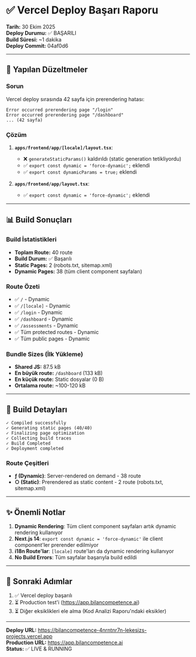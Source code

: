 # ✅ Vercel Deploy Başarı Raporu
**Tarih:** 30 Ekim 2025  
**Deploy Durumu:** ✅ BAŞARILI  
**Build Süresi:** ~1 dakika  
**Deploy Commit:** 04af0d6

---

## 🔧 Yapılan Düzeltmeler

### Sorun
Vercel deploy sırasında 42 sayfa için prerendering hatası:
```
Error occurred prerendering page "/login"
Error occurred prerendering page "/dashboard"
... (42 sayfa)
```

### Çözüm
1. **`apps/frontend/app/[locale]/layout.tsx`**:
   - ❌ `generateStaticParams()` kaldırıldı (static generation tetikliyordu)
   - ✅ `export const dynamic = 'force-dynamic';` eklendi
   - ✅ `export const dynamicParams = true;` eklendi

2. **`apps/frontend/app/layout.tsx`**:
   - ✅ `export const dynamic = 'force-dynamic';` eklendi

---

## 📊 Build Sonuçları

### Build İstatistikleri
- **Toplam Route:** 40 route
- **Build Durum:** ✅ Başarılı
- **Static Pages:** 2 (robots.txt, sitemap.xml)
- **Dynamic Pages:** 38 (tüm client component sayfaları)

### Route Özeti
- ✅ `/` - Dynamic
- ✅ `/[locale]` - Dynamic  
- ✅ `/login` - Dynamic
- ✅ `/dashboard` - Dynamic
- ✅ `/assessments` - Dynamic
- ✅ Tüm protected routes - Dynamic
- ✅ Tüm public pages - Dynamic

### Bundle Sizes (İlk Yükleme)
- **Shared JS:** 87.5 kB
- **En büyük route:** `/dashboard` (133 kB)
- **En küçük route:** Static dosyalar (0 B)
- **Ortalama route:** ~100-120 kB

---

## 🎯 Build Detayları

```
✓ Compiled successfully
✓ Generating static pages (40/40)
✓ Finalizing page optimization
✓ Collecting build traces
✓ Build Completed
✓ Deployment completed
```

### Route Çeşitleri
- **ƒ (Dynamic)**: Server-rendered on demand - 38 route
- **○ (Static)**: Prerendered as static content - 2 route (robots.txt, sitemap.xml)

---

## ✨ Önemli Notlar

1. **Dynamic Rendering**: Tüm client component sayfaları artık dynamic rendering kullanıyor
2. **Next.js 14**: `export const dynamic = 'force-dynamic'` ile client component'ler prerender edilmiyor
3. **i18n Route'lar**: `[locale]` route'ları da dynamic rendering kullanıyor
4. **No Build Errors**: Tüm sayfalar başarıyla build edildi

---

## 🚀 Sonraki Adımlar

1. ✅ Vercel deploy başarılı
2. ⏳ Production test'i (https://app.bilancompetence.ai)
3. ⏳ Diğer eksiklikleri ele alma (Kod Analizi Raporu'ndaki eksikler)

---

**Deploy URL:** https://bilancompetence-4nrntnr7n-lekesizs-projects.vercel.app  
**Production URL:** https://app.bilancompetence.ai  
**Status:** ✅ LIVE & RUNNING

